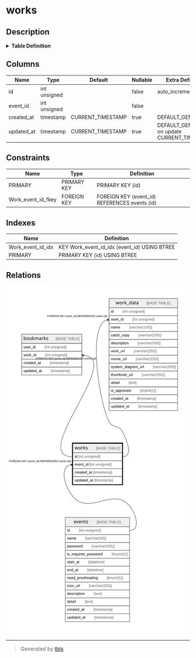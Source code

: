 # works

## Description

<details>
<summary><strong>Table Definition</strong></summary>

```sql
CREATE TABLE `works` (
  `id` int unsigned NOT NULL AUTO_INCREMENT,
  `event_id` int unsigned NOT NULL,
  `created_at` timestamp NULL DEFAULT CURRENT_TIMESTAMP,
  `updated_at` timestamp NULL DEFAULT CURRENT_TIMESTAMP ON UPDATE CURRENT_TIMESTAMP,
  PRIMARY KEY (`id`),
  KEY `Work_event_id_idx` (`event_id`),
  CONSTRAINT `Work_event_id_fkey` FOREIGN KEY (`event_id`) REFERENCES `events` (`id`) ON DELETE RESTRICT ON UPDATE CASCADE
) ENGINE=InnoDB DEFAULT CHARSET=utf8mb4 COLLATE=utf8mb4_general_ci
```

</details>

## Columns

| Name | Type | Default | Nullable | Extra Definition | Children | Parents | Comment |
| ---- | ---- | ------- | -------- | ---------------- | -------- | ------- | ------- |
| id | int unsigned |  | false | auto_increment | [bookmarks](bookmarks.md) [work_data](work_data.md) |  |  |
| event_id | int unsigned |  | false |  |  | [events](events.md) |  |
| created_at | timestamp | CURRENT_TIMESTAMP | true | DEFAULT_GENERATED |  |  |  |
| updated_at | timestamp | CURRENT_TIMESTAMP | true | DEFAULT_GENERATED on update CURRENT_TIMESTAMP |  |  |  |

## Constraints

| Name | Type | Definition |
| ---- | ---- | ---------- |
| PRIMARY | PRIMARY KEY | PRIMARY KEY (id) |
| Work_event_id_fkey | FOREIGN KEY | FOREIGN KEY (event_id) REFERENCES events (id) |

## Indexes

| Name | Definition |
| ---- | ---------- |
| Work_event_id_idx | KEY Work_event_id_idx (event_id) USING BTREE |
| PRIMARY | PRIMARY KEY (id) USING BTREE |

## Relations

![er](works.svg)

---

> Generated by [tbls](https://github.com/k1LoW/tbls)
